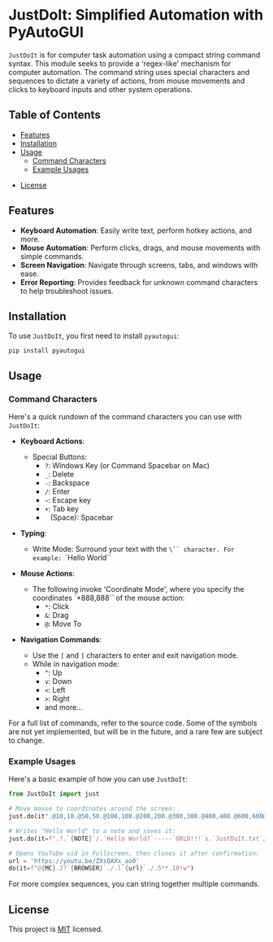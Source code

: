 # **JustDoIt**: Simplified Automation with PyAutoGUI

`JustDoIt` is for computer task automation using a compact string command syntax. This module seeks to provide a 'regex-like' mechanism for computer automation. The command string uses special characters and sequences to dictate a variety of actions, from mouse movements and clicks to keyboard inputs and other system operations.

## Table of Contents
- [Features](#features)
- [Installation](#installation)
- [Usage](#usage)
  - [Command Characters](#command-characters)
  - [Example Usages](#example-usages)
<!--- [Contributing](#contributing)-->
- [License](#license)

## Features

- **Keyboard Automation**: Easily write text, perform hotkey actions, and more.
- **Mouse Automation**: Perform clicks, drags, and mouse movements with simple commands.
- **Screen Navigation**: Navigate through screens, tabs, and windows with ease.
- **Error Reporting**: Provides feedback for unknown command characters to help troubleshoot issues.

## Installation

To use `JustDoIt`, you first need to install `pyautogui`:

```
pip install pyautogui
```

## Usage

### Command Characters

Here's a quick rundown of the command characters you can use with `JustDoIt`:

- **Keyboard Actions**:
  - Special Buttons:
    - `?`: Windows Key (or Command Spacebar on Mac)
    - `_`: Delete
    - `-`: Backspace
    - `/`: Enter
    - `~`: Escape key
    - `+`: Tab key
    - ` ` (Space): Spacebar

- **Typing**:
  - Write Mode: Surround your text with the `\`` character. For example: `\`Hello World\``

- **Mouse Actions**:
  - The following invoke 'Coordinate Mode', where you specify the coordinates `*888,888`` of the mouse action:
	- `*`: Click
	- `&`: Drag
	- `@`: Move To

- **Navigation Commands**:
  - Use the `[` and `]` characters to enter and exit navigation mode.
  - While in navigation mode:
    - `^`: Up
    - `v`: Down
    - `<`: Left
    - `>`: Right
    - and more...

For a full list of commands, refer to the source code. Some of the symbols are not yet implemented, but will be in the future, and a rare few are subject to change.
<!--You can also use the `JustDoIt.help()` function to print out a list of commands.-->

### Example Usages

Here's a basic example of how you can use `JustDoIt`:

```python
from JustDoIt import just

# Move mouse to coordinates around the screen:
just.do(it".@10,10.@50,50.@100,100.@200,200.@300,300.@400,400.@600,600@{BC}@{TR}@{BL}@{MR}@{CENTER}")

# Writes "Hello World" to a note and saves it:
just.do(it=f".?.`{NOTE}`/.`Hello World?`-----`ORLD!!!`s.`JustDoIt.txt`/.w")

# Opens YouTube vid in Fullscreen, then closes it after confirmation:
url = 'https://youtu.be/ZXsQAXx_ao0'
do(it=f"@{MC}.2?`{BROWSER}`./.l`{url}`./.5**.10!w")

```

For more complex sequences, you can string together multiple commands.

<!--## Contributing

Contributions, issues, and feature requests are welcome! Feel free to check the [issues page](#).-->

## License

This project is [MIT](LICENSE) licensed.
